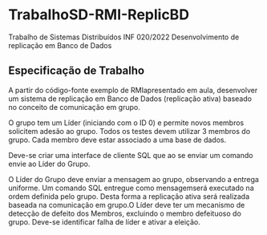 # TrabalhoSD-RMI-ReplicBD
Trabalho de Sistemas Distribuídos INF 020/2022 Desenvolvimento de replicação em Banco de Dados

## Especificação de Trabalho

A partir do código-fonte exemplo de RMIapresentado em aula, desenvolver um sistema de replicação em Banco de Dados (replicação ativa) baseado no conceito de comunicação em grupo. 

O grupo tem um Líder (iniciando com o ID 0) e permite novos membros solicitem adesão ao grupo. Todos os testes devem utilizar 3 membros do grupo. Cada membro deve estar associado a uma base de dados.

Deve-se criar uma interface de cliente SQL que ao se enviar um comando envie ao Líder do Grupo.  

O  Líder  do  Grupo  deve  enviar  a  mensagem  ao  grupo,  observando  a  entrega uniforme. Um comando SQL entregue como mensagemserá executado na ordem definida pelo grupo. Desta forma a replicação ativa será realizada baseada na comunicação em grupo.O Líder deve ter um mecanismo de detecção de defeito dos Membros, excluindo o membro defeituoso do grupo. Deve-se identificar falha de líder e ativar a eleição.
